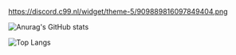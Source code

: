 https://discord.c99.nl/widget/theme-5/909889816097849404.png

![Anurag's GitHub stats](https://github-readme-stats.vercel.app/api?username=Bobo3980&theme=github_dark&show_icons=true&hide_border=true)

![Top Langs](https://github-readme-stats.vercel.app/api/top-langs/?username=Bobo3980&theme=github_dark&&hide_border=true)

